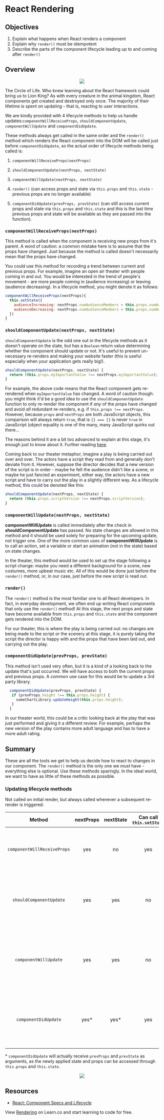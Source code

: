 # React Rendering

## Objectives

1. Explain what happens when React renders a component
2. Explain why `render()` must be idempotent
3. Describe the parts of the component lifecycle leading up to and coming after
   `render()`

## Overview

<p align="center">
  <img src="http://www.awesomelyluvvie.com/wp-content/uploads/2014/04/lion-king-circle-of-life.gif" />
</p>

The Circle of Life. Who knew learning about the React framework could bring us to Lion King? As with every creature in the animal kingdom, React components get created and destroyed only once. The majority of their lifetime is spent on updating - that is, reacting to user interactions.

We are kindly provided with 4 lifecycle methods to help us handle updates:`componentWillReceiveProps`, `shouldComponentUpdate`, `componentWillUpdate` and `componentDidUpdate`.

These methods always get called in the same order and the `render()` method which renders the React component into the DOM will be called just before `componentDidUpdate`, so the actual order of lifecycle methods being called is:

1. `componentWillReceiveProps(nextProps)`

2. `shouldComponentUpdate(nextProps, nextState)`

3. `componentWillUpdate(nextProps, nextState)`

4. `render()` (can access props and state via `this.props` and `this.state` - previous props are no longer available)

5. `componentDidUpdate(prevProps, prevState)` (can still access current props and state via `this.props` and `this.state` and this is the last time previous props and state will be available as they are passed into the function).

### `componentWillReceiveProps(nextProps)`
This method is called when the component is receiving new props from it's parent. A word of caution: a common mistake here is to assume that the props have changed. Just because the method is called doesn't necessarily mean that the props have changed.

You could use this method for recording a trend between current and previous props. For example, imagine an open air theater with people coming in and out. You would be interested in the trend of people's movement - are more people coming in (audience increasing) or leaving (audience decreasing). In a lifecycle method, you might denote it as follows:

```javascript
componentWillReceiveProps(nextProps){
  this.setState({
    audienceIncreasing: nextProps.numAudienceMembers > this.props.numAudienceMembers,
    audienceDecreasing: nextProps.numAudienceMembers < this.props.numAudienceMembers
  })
}
```

### `shouldComponentUpdate(nextProps, nextState)`
`shouldComponentUpdate` is the odd one out in the lifecycle methods as it doesn't operate on the state, but has a `Boolean` return value determining whether the component should update or not. It's useful to prevent un-necessary re-renders and making your website faster (this is useful especially when your application gets really big!).

```javascript
shouldComponentUpdate(nextProps, nextState) {
  return (this.props.myImportantValue !== nextProps.myImportantValue);
}
```

For example, the above code means that the React component gets re-rendered when `myImportantValue` has changed. A word of caution though: you might think it'd be a good idea to use the `shouldComponentUpdate` function to only re-render the component if *any* of the props have changed and avoid *all* redundant re-renders, e.g. if `this.props !== nextProps`. However, because `props` and `nextProps` are both JavaScript objects, this comparison will always return `true`, that is `{} === {}` is never `true` in JavaScript (object equality is one of the many, many JavaScript quirks out there...
  
The reasons behind it are a bit too advanced to explain at this stage, it's enough just to know about it. Further reading [here](http://adripofjavascript.com/blog/drips/object-equality-in-javascript.html).

Coming back to our theater metaphor, imagine a play is being carried out over and over. The actors have a script they read from and generally don't deviate from it. However, suppose the director decides that a new version of the script is in order - maybe he felt the audience didn't like a scene, or maybe he just fancied an experiment, either way, the actors have a new script and have to carry out the play in a slightly different way. As a lifecycle method, this could be denoted like this:

```javascript
shouldComponentUpdate(nextProps, nextState) {
  return (this.props.scriptVersion !== nextProps.scriptVersion);
}
```

### `componentWillUpdate(nextProps, nextState)`
**componentWillUpdate** is called immediately after the check in **shouldComponentUpdate** has passed. No state changes are allowed in this method and it should be used solely for preparing for the upcoming update, not trigger one. One of the more common uses of **componentWillUpdate** is to call an action, set a variable or start an animation (not in the state) based on state changes.

In the theater, this method would be used to set up the stage following a script change: maybe you need a different background for a scene, new costumes, more upbeat music etc. All of this would be done just before the `render()` method, or, in our case, just before the new script is read out.

### `render()`
The `render()` method is the most familiar one to all React developers. In fact, in everyday development, we often end up writing React components that only use the `render()` method! At this stage, the next props and state have become available from `this.props` and `this.state` and the component gets rendered into the DOM.

For our theater, this is where the play is being carried out: no changes are being made to the script or the scenery at this stage, it is purely taking the script the director is happy with and the props that have been laid out, and carrying out the play.

### `componentDidUpdate(prevProps, prevState)`
This method isn't used very often, but it is a kind of a looking back to the update that's just occurred. We will have access to both the current props and previous props. A common use case for this would be to update a 3rd party library.

```javascript
  componentDidUpdate(prevProps, prevState) {
   if (prevProps.height !== this.props.height) {
     someChartLibrary.updateHeight(this.props.height);
   }
  }
```

In our theater world, this could be a critic looking back at the play that was just performed and giving it a different review. For example, perhaps the new version of the play contains more adult language and has to have a more adult rating.

## Summary
These are all the tools we get to help us decide how to react to changes in our component. The `render()` method is the only one we *must* have - everything else is optional. Use these methods sparingly. In the ideal world, we want to have as little of these methods as possible.

### Updating lifecycle methods
Not called on initial render, but always called whenever a subsequent re-render is triggered:

|           Method          | nextProps | nextState | Can call `this.setState` |                       Called when?                      |                                     Used for                                     |
|:-------------------------:|:---------:|:---------:|:----------------------:|:-------------------------------------------------------:|:--------------------------------------------------------------------------------:|
| `componentWillReceiveProps` |    yes    |     no    |           yes          |  many times, whenever component is going to receive new props  |                     applying state changes based on new props                    |
|   `shouldComponentUpdate`   |    yes    |    yes    |           no           |    many times, whenever a re-render has been triggered    |    deciding based on new & old props & state whether a re-render should occur    |
|    `componentWillUpdate`    |    yes    |    yes    |           no           | many times, when new state and props are being received | prepare for the update, dispatch any actions or animations based on state change |
|     `componentDidUpdate`    |    yes*   |    yes*   |           yes          |    many times, just after the re-render has finished    | any DOM updates following a render (mostly interacting with 3rd party libraries) |

\* `componentDidUpdate` will actually receive `prevProps` and `prevState` as arguments, as the newly applied state and props can be accessed through `this.props` and `this.state`.

<p align="center">
  <img src="https://media.giphy.com/media/wDOFUCaxyv2XC/giphy.gif" />
</p>

## Resources

- [React: Component Specs and Lifecycle](https://github.com/learn-co-curriculum/react-rendering)

<p class='util--hide'>View <a href='https://learn.co/lessons/react-rendering'>Rendering</a> on Learn.co and start learning to code for free.</p>
